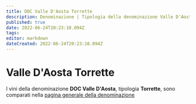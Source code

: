 ```yaml
---
title: DOC Valle D'Aosta Torrette
description: Denominazione | Tipologia della denominazione Valle D'Aosta
published: true
date: 2022-06-24T20:23:10.094Z
tags: 
editor: markdown
dateCreated: 2022-06-24T20:23:10.094Z
---
```


# Valle D'Aosta Torrette
I vini della denominazione **DOC Valle D'Aosta**, tipologia **Torrette**, sono comparati nella [pagina generale della denominazione](/denominazioni/Italia/Valle-D-Aosta/DOC-Valle-D-Aosta)